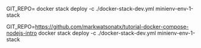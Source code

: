 GIT_REPO=<REPO> docker stack deploy -c ./docker-stack-dev.yml minienv-env-1-stack

GIT_REPO=https://github.com/markwatsonatx/tutorial-docker-compose-nodejs-intro docker stack deploy -c ./docker-stack-dev.yml minienv-env-1-stack
